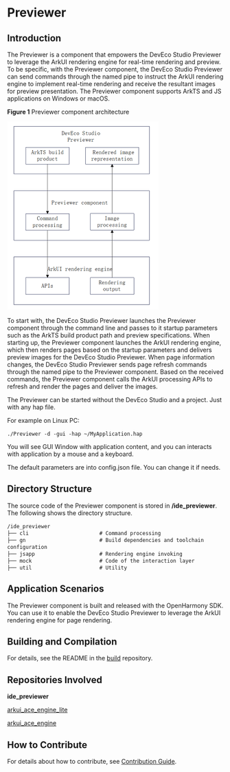 # Previewer

## Introduction

The Previewer is a component that empowers the DevEco Studio Previewer to leverage the ArkUI rendering engine for real-time rendering and preview. To be specific, with the Previewer component, the DevEco Studio Previewer can send commands through the named pipe to instruct the ArkUI rendering engine to implement real-time rendering and receive the resultant images for preview presentation. The Previewer component supports ArkTS and JS applications on Windows or macOS.

**Figure 1** Previewer component architecture<a name="fig2606133765017"></a> 

![](figures/Previewer-Component-Architecture.PNG "Previewer Component Architecture")

To start with, the DevEco Studio Previewer launches the Previewer component through the command line and passes to it startup parameters such as the ArkTS build product path and preview specifications. When starting up, the Previewer component launches the ArkUI rendering engine, which then renders pages based on the startup parameters and delivers preview images for the DevEco Studio Previewer. When page information changes, the DevEco Studio Previewer sends page refresh commands through the named pipe to the Previewer component. Based on the received commands, the Previewer component calls the ArkUI processing APIs to refresh and render the pages and deliver the images.

The Previewer can be started without the DevEco Studio and a project. Just with any hap file.

For example on Linux PC:

```
./Previewer -d -gui -hap ~/MyApplication.hap
```
You will see GUI Window with application content, and you can interacts with application by a mouse and a keyboard.

The default parameters are into config.json file. You can change it if needs.

## Directory Structure

The source code of the Previewer component is stored in **/ide_previewer**. The following shows the directory structure.

```
/ide_previewer
├── cli                       # Command processing
├── gn                        # Build dependencies and toolchain configuration
├── jsapp                     # Rendering engine invoking
├── mock                      # Code of the interaction layer
├── util                      # Utility
```

## Application Scenarios

The Previewer component is built and released with the OpenHarmony SDK. You can use it to enable the DevEco Studio Previewer to leverage the ArkUI rendering engine for page rendering.

## Building and Compilation

For details, see the README in the [build](https://gitee.com/openharmony/build) repository.

## Repositories Involved

**ide_previewer**

[arkui\_ace\_engine\_lite](https://gitee.com/openharmony/arkui_ace_engine_lite)

[arkui\_ace\_engine](https://gitee.com/openharmony/arkui_ace_engine)

## How to Contribute

For details about how to contribute, see [Contribution Guide](https://gitee.com/openharmony/docs/blob/master/en/contribute/Readme-EN.md).
